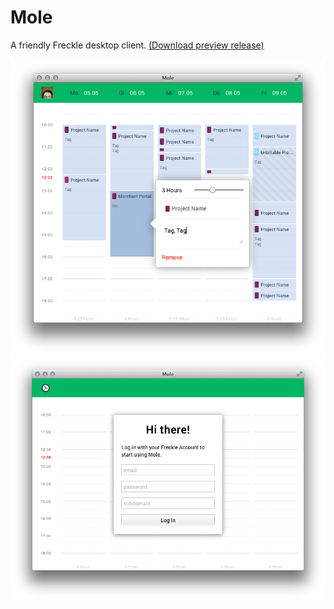Mole
====

A friendly Freckle desktop client. [(Download preview release)](https://github.com/brumm/Mole/releases/download/0.0.1/Mole.zip)

![](screenshots/mole-use.png)
![](screenshots/mole-start.png)
